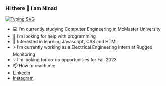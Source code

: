 ###                      Hi there 👋 I am Ninad
   [![Typing SVG](https://readme-typing-svg.demolab.com/?lines=Welcome+to+my+Github+Profile)](https://git.io/typing-svg)
- 💻 I’m currently studying Computer Engineering in McMaster University
- 🤔 I’m looking for help with programming
- 💬 Interested in learning Javascript, CSS and HTML
- ⚡ I’m currently working as a Electrical Engineering Intern at Rugged Monitoring
- 💡 I’m looking for co-op opportunities for Fall 2023
- 📫 How to reach me: 
-  [Linkedin](https://www.linkedin.com/in/ninad-thakker-268802226/)
-  [Instagram](https://www.instagram.com/ninad4290)




<!--
**ninad4290/ninad4290** is a ✨ _special_ ✨ repository because its `README.md` (this file) appears on your GitHub profile.

Here are some ideas to get you started:

- 🔭 I’m currently working on ...
- 🌱 I’m currently learning ...
- 👯 I’m looking to collaborate on ...
- 🤔 I’m looking for help with ...
- 💬 Ask me about ...
- 📫 How to reach me: ...
-
- ⚡ Fun fact: ...
-->

